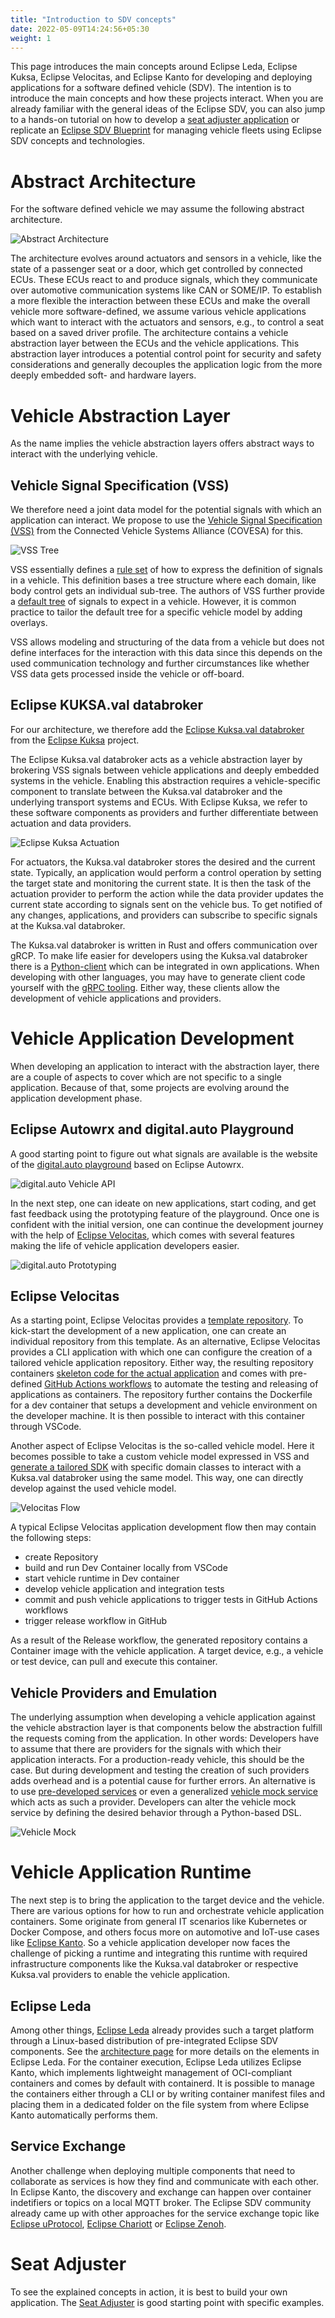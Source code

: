 ```yaml
---
title: "Introduction to SDV concepts"
date: 2022-05-09T14:24:56+05:30
weight: 1
---
```


This page introduces the main concepts around Eclipse Leda, Eclipse Kuksa, Eclipse Velocitas, and Eclipse Kanto for developing and deploying applications for a software defined vehicle (SDV). The intention is to introduce the main concepts and how these projects interact. When you are already familiar with the general ideas of the Eclipse SDV, you can also jump to a hands-on tutorial on how to develop a [seat adjuster application](../../app-deployment/seat-adjuster) or replicate an [Eclipse SDV Blueprint](https://github.com/eclipse-sdv-blueprints/fleet-management) for managing vehicle fleets using Eclipse SDV concepts and technologies.

# Abstract Architecture

For the software defined vehicle we may assume the following abstract architecture.

![Abstract Architecture](abstract-architecture.png)

The architecture evolves around actuators and sensors in a vehicle, like the state of a passenger seat or a door, which get controlled by connected ECUs. These ECUs react to and produce signals, which they communicate over automotive communication systems like CAN or SOME/IP. To establish a more flexible the interaction between these ECUs and make the overall vehicle more software-defined, we assume various vehicle applications which want to interact with the actuators and sensors, e.g., to control a seat based on a saved driver profile.
The architecture contains a vehicle abstraction layer between the ECUs and the vehicle applications. 
This abstraction layer introduces a potential control point for security and safety considerations and generally decouples the application logic from the more deeply embedded soft- and hardware layers. 


# Vehicle Abstraction Layer

As the name implies the vehicle abstraction layers offers abstract ways to interact with the underlying vehicle. 
## Vehicle Signal Specification (VSS)
We therefore need a joint data model for the potential signals with which an application can interact. We propose to use the [Vehicle Signal Specification (VSS)](https://covesa.github.io/vehicle_signal_specification/introduction/overview/) from the Connected Vehicle Systems Alliance (COVESA) for this.

![VSS Tree](vss-tree.png)

VSS essentially defines a [rule set](https://covesa.github.io/vehicle_signal_specification/rule_set/) of how to express the definition of signals in a vehicle. This definition bases a tree structure where each domain, like body control gets an individual sub-tree. The authors of VSS further provide a [default tree](https://github.com/COVESA/vehicle_signal_specification/tree/master/spec) of signals to expect in a vehicle. However, it is common practice to tailor the default tree for a specific vehicle model by adding overlays. 

VSS allows modeling and structuring of the data from a vehicle but does not define interfaces for the interaction with this data since this depends on the used communication technology and further circumstances like whether VSS data gets processed inside the vehicle or off-board. 

## Eclipse KUKSA.val databroker
For our architecture, we therefore add the [Eclipse Kuksa.val databroker](https://github.com/eclipse/kuksa.val/tree/master/kuksa_databroker) from the [Eclipse Kuksa](https://eclipse-kuksa.github.io/kuksa-website/) project.

The Eclipse Kuksa.val databroker acts as a vehicle abstraction layer by brokering VSS signals between vehicle applications and deeply embedded systems in the vehicle. Enabling this abstraction requires a vehicle-specific component to translate between the Kuksa.val databroker and the underlying transport systems and ECUs. With Eclipse Kuksa, we refer to these software components as providers and further differentiate between actuation and data providers.

![Eclipse Kuksa Actuation](kuksa-actuation.png)

For actuators, the Kuksa.val databroker stores the desired and the current state. Typically, an application would perform a control operation by setting the target state and monitoring the current state. It is then the task of the actuation provider to perform the action while the data provider updates the current state according to signals sent on the vehicle bus. To get notified of any changes, applications, and providers can subscribe to specific signals at the Kuksa.val databroker.

The Kuksa.val databroker is written in Rust and offers communication over gRCP. To make life easier for developers using the Kuksa.val databroker there is a [Python-client](https://github.com/eclipse/kuksa.val/blob/master/kuksa-client/docs/main.md) which can be integrated in own applications. When developing with other languages, you may have to generate client code yourself with the [gRPC tooling](https://grpc.io/docs/languages/). Either way, these clients allow the development of vehicle applications and providers.

# Vehicle Application Development
When developing an application to interact with the abstraction layer, there are a couple of aspects to cover which are not specific to a single application. Because of that, some projects are evolving around the application development phase.

## Eclipse Autowrx and digital.auto Playground
A good starting point to figure out what signals are available is the website of the [digital.auto playground](https://digitalauto.netlify.app)  based on Eclipse Autowrx. 

![digital.auto Vehicle API](digitalauto-vehicle-api.png)

In the next step, one can ideate on new applications, start coding, and get fast feedback using the prototyping feature of the playground. Once one is confident with the initial version, one can continue the development journey with the help of [Eclipse Velocitas](https://eclipse.dev/velocitas/), which comes with several features making the life of vehicle application developers easier. 

![digital.auto Prototyping](digitalauto-prototype.png)

## Eclipse Velocitas
As a starting point, Eclipse Velocitas provides a [template repository](https://github.com/eclipse-velocitas/vehicle-app-python-template). To kick-start the development of a new application, one can create an individual repository from this template. As an alternative, Eclipse Velocitas provides a CLI application with which one can configure the creation of a tailored vehicle application repository. Either way, the resulting repository containers [skeleton code for the actual application](https://github.com/eclipse-velocitas/vehicle-app-python-template/blob/main/app/src/main.py) and comes with pre-defined [GitHub Actions workflows](https://github.com/eclipse-velocitas/vehicle-app-python-template/tree/main/.github) to automate the testing and releasing of applications as containers. The repository further contains the Dockerfile for a dev container that setups a development and vehicle environment on the developer machine. It is then possible to interact with this container through VSCode.  

Another aspect of Eclipse Velocitas is the so-called vehicle model. Here it becomes possible to take a custom vehicle model expressed in VSS and [generate a tailored SDK](https://github.com/eclipse-velocitas/vehicle-model-generator) with specific domain classes to interact with a Kuksa.val databroker using the same model. This way, one can directly develop against the used vehicle model. 

![Velocitas Flow](velocitas-flow.png)
<!-- TODO make this text describing the picture -->
A typical Eclipse Velocitas application development flow then may contain the following steps:
- create Repository
- build and run Dev Container locally from VSCode
- start vehicle runtime in Dev container
- develop vehicle application and integration tests
- commit and push vehicle applications to trigger tests in GitHub Actions workflows
- trigger release workflow in GitHub

As a result of the Release workflow, the generated repository contains a Container image with the vehicle application. A target device, e.g., a vehicle or test device, can pull and execute this container.


## Vehicle Providers and Emulation
The underlying assumption when developing a vehicle application against the vehicle abstraction layer is that components below the abstraction fulfill the requests coming from the application. In other words: Developers have to assume that there are providers for the signals with which their application interacts. For a production-ready vehicle, this should be the case. But during development and testing the creation of such providers adds overhead and is a potential cause for further errors. An alternative is to use [pre-developed services](https://github.com/eclipse/kuksa.val.services) or even a generalized [vehicle mock service](https://github.com/eclipse/kuksa.val.services/tree/main/mock_service) which acts as such a provider. Developers can alter the vehicle mock service by defining the desired behavior through a Python-based DSL. 

![Vehicle Mock](vehicle-mock.png)

# Vehicle Application Runtime
The next step is to bring the application to the target device and the vehicle. There are various options for how to run and orchestrate vehicle application containers. Some originate from general IT scenarios like Kubernetes or Docker Compose, and others focus more on automotive and IoT-use cases like [Eclipse Kanto](https://eclipse.dev/kanto/). So a vehicle application developer now faces the challenge of picking a runtime and integrating this runtime with required infrastructure components like the Kuksa.val databroker or respective Kuksa.val providers to enable the vehicle application. 

## Eclipse Leda
Among other things, [Eclipse Leda](https://eclipse-leda.github.io/leda/) already provides such a target platform through a Linux-based distribution of pre-integrated Eclipse SDV components. See the [architecture page](../../about/architecture/) for more details on the elements in Eclipse Leda. For the container execution, Eclipse Leda utilizes Eclipse Kanto, which implements lightweight management of OCI-compliant containers and comes by default with containerd. It is possible to manage the containers either through a CLI or by writing container manifest files and placing them in a dedicated folder on the file system from where Eclipse Kanto automatically performs them.

## Service Exchange
Another challenge when deploying multiple components that need to collaborate as services is how they find and communicate with each other. In Eclipse Kanto, the discovery and exchange can happen over container indetifiers or topics on a local MQTT broker. The Eclipse SDV community already came up with other approaches for the service exchange topic like [Eclipse uProtocol](https://github.com/eclipse-uprotocol), [Eclipse Chariott](https://github.com/eclipse-chariott/chariott) or [Eclipse Zenoh](https://zenoh.io).


# Seat Adjuster
To see the explained concepts in action, it is best to build your own application. The [Seat Adjuster](../../app-deployment/seat-adjuster) is good starting point with specific examples. 